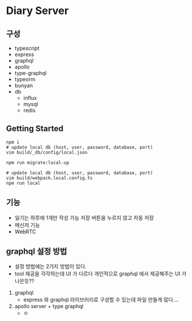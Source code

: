 # Diary Server

## 구성 

* typescript
* express
* graphql
* apollo
* type-graphql
* typeorm
* bunyan
* db
  * influx
  * mysql
  * redis

## Getting Started 

```shell script
npm i
# update local db (host, user, password, database, port)
vim build/_db/config/local.json

npm run migrate:local-up

# update local db (host, user, password, database, port)
vim build/webpack.local.config.ts
npm run local
```

## 기능

* 일기는 하루에 1개만 작성 가능 저장 버튼을 누르지 않고 자동 저장
* 메신저 기능
* WebRTC 

## graphql 설정 방법

* 설정 방법에는 2가지 방법이 있다.
* tool 제공을 각각하는데 UI 가 다르다 개인적으로 graphql 에서 제공해주는 UI 가 나은듯?? 

1. graphql
    * express 와 graphql 라이브러리로 구성할 수 있는데 파일 만들게 많다....
2. apollo server + type graphql
    * ㅇ 
